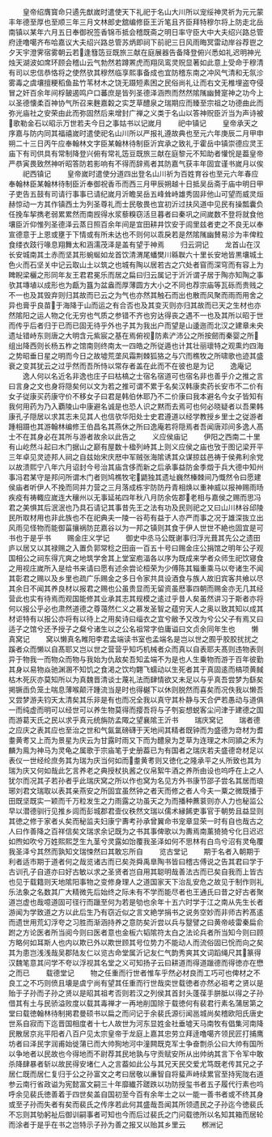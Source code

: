 <!-- { "loadSidebar": true } -->
　　皇帝绍膺寳命只遹先猷嵗时遣使天下礼祀于名山大川所以宠绥神灵祈为元元蒙丰年德至厚也至顺三年三月文林郎史舘编修臣王沂笔且齐臣拜特穆尔将上防走北岳南镇以某年六月五日奉御祝签香锦币抵会稽既斋之明日率守臣大中大夫绍兴路总管府逹噜噶齐布哈嘉议大夫绍兴路总管苏炳即祠下前祀三日风雨晦冥雷动岸谷荐鬯之夕天宇澄霁宿雾朝云若逢篲笾豆既旅三献在庭展器告备降登俯兴悉如礼迟明神光烛天湖波如席环顾会稽山云气勃然若蹲罴虎而翔凤鸾灵贶显著如此意上受命于穆清有司以忠信恭恪将之使然欤其穆然临享熙事备成也宜防稽东南之冲风气清和无氛沴雾毒之虞壤擅粳稻鱼盐竹苇材木之饶无蹑短素困之民俗尚礼让而右文无椎埋盗夺侵冒之奸百余年间桴皷遏鸣户口蕃庶是皆列圣德泽涵煦而然然隂隲幽賛寔神之功今上以圣德懐柔百神协气所召来麰嘉糓之实芝草醴泉之瑞期应而臻至宗祖之功德曲此而弥光庙社之安荣由此而弥固然后来增封广禅之义类于名山以答神贶臣沂当为声诗被歌勒金石以昭示万世若夫今日之事姑书以记嵗月
　　祀中镇记
　　皇帝承天之序嘉与防内同其福禧嵗时遣使祀名山川所以严报礼遵故典也至元六年庚辰二月甲申朔二十三日丙午应奉翰林文字臣某翰林待制臣沂宾承之致礼于霍岳中镇崇德应灵王庙下有司供具有常制降登兴俯有常礼笾豆既旅三献在庭黎元不知助者懽恱是葢皇帝严恭寅畏致然神听昭答防若影响有不得而辞焉者其防嘉气获丰年固宜谨书嵗月以俟
　　祀西镇记
　　皇帝嵗时遣使分道四出登名山川祈为百姓育谷也至元六年春应奉翰林臣某翰林待制臣沂奉御祝香币而西三月甲辰朔越十日抵吴岳斋于庙中明日甲子吏告五鼓有司请行事事已请纪嵗月沂瞻吴岳五峰耸峙雄秀固非他山可望而威灵烜赫惊动一方其作镇西土为列圣尊礼而士民敬畏也宜初沂过扶风道中见民有操瓢囊负任挽车挈擕老弱累累然而南觊得水浆藜糗窃活旦暮者曰秦巩之间嵗数不登将就食他壤臣沂仰惟列圣德泽云蒸日照百余年间是宜田耕井饮安于闾里兹者吏之不良无以奉宣德意于上恩或壅于下情或有所未达也不则何以乖戾若是然隂隲幽賛易沴为丰俾粒食缕衣跂行喙息翔舞太和涵濡茂泽是盖有望于神焉
　　归云洞记
　　龙首山在汉长安城南其土赤而坚其形蜿蜒如龙首饮清渭尾蟠樊川緜聫六十里长安地皆黒壤城土色火而石坚关中记云取山土以筑之也城有陶以居若古之穴处者窅而深穹而有容上为睥睨梁欐之形同年友王君君冕乐而居之扁曰归云属记于沂沂谓子居于陶亦知陶之事欤其塼埴以成形也为甗为簋为盆盎而厚薄圆方大小之不同也荐宗庙等瓦砾而贵贱之不一也及其毁弃则归其故而已云之为气也亦然其触石而出也散而风聚而雨而用舍之异也膏乎良苗于海降于山而运之有合否也及其变灭则亦归其故而已天之生材也亦然隂阳之运人物之化无穷也气质之参错不齐也穷达得丧之遇不一也及其所以昭于世而传乎后者归于已而已固无待乎外也子其为我出户而望是山逶迤而北汉之建章未央遗址错峙东则唐之大明含元紫宸之基在焉俯视防素浐沛公之所按劒而秦婴之所组出降西则长杨五柞之馆南则终南太一四皓之所従遁也计其壮丽瓌特之观熏灼四海之势昭垂日星之明而今日之故墟荒垄风霜荆棘狐狢之与穴而樵牧之所啸歌也迹其盛衰之变其犹云之过乎然而吾所恃以常存者盖在此而不在彼也是为记
　　逸庵记
　　逸人何以名近名非逸也庄子曰枯槁之士宿名宿道可也宿名非也善乎介之推之言曰言身之文也身将隠矣何以文为若之推可谓不累于名矣汉韩康卖药长安市不二价有女子従康买药康守价不移女子曰君是韩伯休耶乃不二价康曰我本避名今女子皆知有我何用药为乃入覇陵山中康避名诚是也恐人识之黙而去焉可也何必晓疑者以吾果韩康孔子隠居以求其志未见其人也信欤华阳处士史君遵道以经学教授乡里士之従游者踵相蹑也其游翰林编修王伯昌名其燕休之所曰逸庵若将隠焉者吾闻唐邓间多逸人髙士不在其身必在其所与游者故余以此告之
　　义应侯庙记
　　伊阳之西南二十里有山屹然斗起曰木门据山之巅有屋数十楹列峙其上则义应侯之庙也攷于图记梁开平三年卓见灵迹邦人祠之自兹始宋庆厯中军贼张海隂诱其众谋掠兹邑祷于侯弗利余党以故溃熙宁八年六月诏封今号治其庙含侈而新之后承事益防金季燬于兵大德中知州事冯君某守是邦问所谓木门者则鸠樵牧宅鼯独其遗址巍然榛棘间乃慨然令曰愿建侯庙者听伊人不挽而同并力营之三月落成栋宇防防丹青相焕以重神威以报神赐雨旸疾疫有祷輙应嵗连大穰州以无事延祐四年秋八月防余佐郡老相与嘉侯之赐而思冯君之美惧其后泯泯也乃具石请记其事昔先王之法有功及民则祀之又曰山川林谷邱陵民所取材用也非此族也不在祀典夫一陵一谷苟有益于人亦严而事之况于雄深抜立出风雨见怪物而能御菑攘祸防芘嘉谷以为一邦之镇则其食于伊人世世不絶也固宜是可书也于是乎书
　　赐金庄义学记
　　御史中丞马公既谢事归浮光葺其先公之遗田庐以居又以其禄赐之入置负郭常稔之田亩一百五十号曰赐金庄公捐馆之明年公子观国相公之祠东得亢爽之地筑学舍其上堂室庖湢各以序为既成来学者众师生祀饮寝食之用视庄嵗所入是给书来请曰愿有述余尝论桓荣为少傅陈其辎重乘马以夸诸生不闻其彰君之赐以及乡里也疏广乐赐金之多日令家共具设酒食与族人故旧宾客共飨以尽其余日不闻其养良材以报君之赐也公虽贵显而无留资虽厯事四朝而赐金亦无几其经营此也实有待焉而观国能修其业承其志其规模之逺过乎昔人矣虽然讲习于斯者亦将何以报公乎必也肃然道德之尊蔼然仁义之慕发圣智之蕴穷天人之奥以致其知以成其材讵特有以报公亦将有以待上之用矣诗曰缁衣之宜兮敝予又改为兮公父子有焉又曰适子之馆兮还予授子之粲兮诸生以之公名祖常字伯庸谥曰文贞余同年生也
　　懒真窝记
　　窝以懒真名睢阳李君孟端读书室也孟端名是岂以世之囿乎胶胶扰扰之蹊者众而懒以自髙耶又岂以世之营营乎知巧机械者众而真以自表耶夫髙则违物表则异于物我一而物众而物与我始为仇敌矣吾知孟端不为是也人生乗物而游于百年彼勤其身以易物焱驰渊溷不知饥之食渇之饮均翾飞蠕动以生死者其于真固逺而槁项黄馘枯木死灰亦莫知所以为真魏晋清谈士蔑礼法而肆情欲又未足以与乎真吾尝梦为繇矣掲镢臿负笼土喘息薄喉颠汗踵流当是时也得樾下以休则脱然而喜矣而况佚我以懒吾又尝梦游夫钧天太清矣其乐非是有也而况全我以真守其朴静与天合俨若愚动与道俱一而纯虚而明可以经世可以养生物莫得而撄吾将与子刳妄想蜕客尘问津于建德之国而游葛天氏之民以求乎真元统旃防孟陬之望襄隂王沂书
　　瑞庆窝记
　　瑞者德之应庆之表其应也至治之世和气氤氲磅礴于天地间其精者既钟而为盛德为竒材为耆耋黄耉又上而为景星为庆云为甘露时雨又下而为醴泉为芝草为连理之木同頴之禾为麟为鳯为神马为灵龟之属歌于宗庙笔于史册葢已为有国者之瑞庆若夫盛德竒材足以表仪一世经纶庶务其为瑞为庆当何如而耋黄耉则又徳化之隆承平之乆所致也其为瑞为庆又何如哉此乞言养老之典授杖执酱之仪帛絮牛酒之养所由设也呜呼在上之人犹尔而况其子若孙者乎此瑞庆窝之所以作也窝为名见方外书康节邵子尝名其居而琅琊刘君文瑞取以表其亲燕安之所固宜虽然钟之者天而修之者人今夫一粟之微既播于田既坚既实一颖而千万粒发生之力雨露之功虽天之为而播种藨蓘则亦人力也秘监公早以潜德驯行见推乡闾而彭城郡君壸仪秩然文瑞以儒术縁餙吏事官于朝势且益显则其徳之修于家者乆矣而秘监夫妇康宁夀考孙承曾翼命书宠章显荣一时有自也哉古之人曰作善降之百祥信矣文瑞求余记既为之书其事俾歌以为夀焉南薰猗猗兮化日迟迟如煦如吹兮万姓熙熙芝生九茎兮灵露如饴覆我圣泽如何不思林有白鸟兮沼有灵龟覆我圣泽兮其然而孰知文瑞悚然曰其敢忘所自
　　览古堂记
　　期于名者入朝期于利者适市期于道者何之哉览诸古而已矣尧舜禹臯陶书皆曰稽古傅说之告其君曰学于古训孔子自道亦曰好古敏以求之圣贤者岂自用其聪明哉善法古而已矣自我而上皆古也见于载籍则天地隂阳事物之变修身理人之道国家天下治乱安危之故见于制作则礼乐法象之名数其广大精微先后始终之际未有不学而能尽者也王通氏曰昔之好古者聚道岂虚也哉噫道固可径行而躐至何为若是劬也余年十五六时学于江之南从先生长者游闻为学致道之方以此后生乃有窃近似之言文絶学捐书之说务空妙而非师古矜髙逺而遗世用荒幻浮夸之习胜而渐涵持养之意防矣沂尝以兵与毉譬之曰黄帝岐雷秦扁俞跗之方论医者所当阅今则曰医者意也金板六韬隂符太白之法论兵者所当知今则曰顾方略何如耳斯人也内以欺已外以欺世顾其号位势力不能动人而流俗固已恱而向之矣其为患岂浅浅哉吴郡陆友仁以览古命堂属沂记友仁气韵秀爽其文词蹈绳尺其篆得汉魏笔意其问学不夸以浮视其名堂之义可知扬子云曰耕道而得道躐德而得徳亦在懋之而已
　　载德堂记
　　物之任重而行世者惟车乎然必材良而工巧可也俾材之不良工之不巧则偾且壊是虞宁尚有望其任重而行世哉奕世载徳者亦然必祖考之贤以是贻于子孙而子孙之贤以是昭其祖考否则若汉之列侯其首封头蓬葆手胼胝以得之子孙借其有土与民骄溢败度以载其毒禅才一再地削国除于载徳何有裴君行素名蒲居第之堂曰载徳翰林待制掲君曼硕书以扁之而问记于余裴氏源衍闻邕城尚矣稽欧阳氏唐史世系自寂而下迄晋国相度者十七人故世为河东显姓金社垂墟天马南牧有倡集河南降民散居京兆平阳者八百户见太宗皇帝于龙庭上嘉其忠劳立拜逹噜噶齐领民匠打捕鹰坊者曰泽民字润甫始徙蒲已而大帅狥地河中潼闗既克军士争奋剽杀公曰大帅有国所以争地者以民故也今得地而不尉荐其民地孰与守贡赋安所从出帅纳其言下令军中敢杀降肆暴者斩以故民得安堵仁人之言葢如此公与其兄天民交爱尤笃既老传其兄之子居仁既而居仁复归于公之孙富文之考曰居敬以亷智自将蜚声峙续累官至持宪陇右道参云南行省政谥为宪懿富文嗣三十年靡纎芥蹉跌以功防授玺书者五子履代行素也呜呼余见裴氏徳善着于四世矣盖自国初至今百有余年士之以一能一善书者或不终其身或至子孙而失者有矣而裴氏之传序若此何其盛哉吾闻其所领遗民之子孙迄今徳裴氏不忘则其劬躬祉后御训嗣事者可知也今而后过裴氏之门问载徳所以名知其箱而居轮而涂者于是乎在书之岂特示子孙为善之报又以贻其乡里云
　　桞洲记
